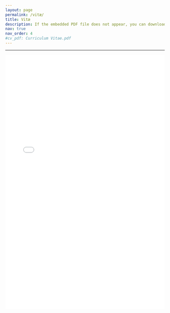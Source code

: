 ```yaml
---
layout: page
permalink: /vitæ/
title: Vitæ
description: If the embedded PDF file does not appear, you can download it <a href='/assets/pdf/Vitæ.pdf'><u>here</u></a> for viewing.
nav: true
nav_order: 4
#cv_pdf: Curriculum Vitae.pdf
---
```

<hr>

<center>
<object data="/assets/pdf/Vitæ.pdf#view=FitH&pagemode=none" width="100%" height="800px" type="application/pdf">
    <embed src="/assets/pdf/Vitæ.pdf#view=FitH&pagemode=none" width="100%" height="800px" type="application/pdf" />
</object>
</center>
